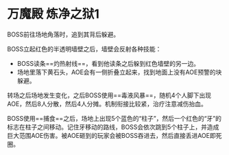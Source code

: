 # 万魔殿 炼净之狱1

BOSS前往场地角落时，追到其背后躲避。

BOSS立起红色的半透明墙壁之后，墙壁会反射各种技能：
- BOSS读条==灼热射线==，看到他读条之后躲到红色墙壁的另一边。
- 场地里落下黄石头，AOE会有一侧折叠立起来，找到地面上没有AOE预警的块躲避。

转场之后场地发生变化，之后BOSS使用==毒液风暴==，随机4个人脚下出现AOE，然后8人分散，然后4人分摊。机制衔接比较紧，<Role name="healer" />治疗注意减伤抬血。

BOSS使用==捕食==之后，场地上出现5个蓝色的“柱子”，然后一个红色的“牙”的标志在柱子之间移动。记住牙移动的路线，BOSS会依次跳到5个柱子上，并造成巨大范围AOE伤害。被AOE砸到的玩家会被BOSS吞进去，然后直接丢进AOE即死圈。